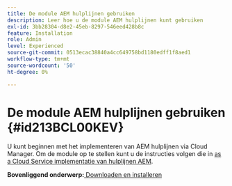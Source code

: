 ```yaml
---
title: De module AEM hulplijnen gebruiken
description: Leer hoe u de module AEM hulplijnen kunt gebruiken
exl-id: 3bb28304-d8e2-45eb-8297-546eed428b8c
feature: Installation
role: Admin
level: Experienced
source-git-commit: 0513ecac38840a4cc649758bd1180edff1f8aed1
workflow-type: tm+mt
source-wordcount: '50'
ht-degree: 0%

---
```


# De module AEM hulplijnen gebruiken {#id213BCL00KEV}

U kunt beginnen met het implementeren van AEM hulplijnen via Cloud Manager. Om de module op te stellen kunt u de instructies volgen die in [as a Cloud Service implementatie van hulplijnen AEM](https://experienceleague.adobe.com/docs/experience-manager-xml-documentation-learn/tutorials/release-info/release-notes/cloud-release-notes/deploy-xml-on-aemaacs.html).

**Bovenliggend onderwerp:**[ Downloaden en installeren](download-install.md)
